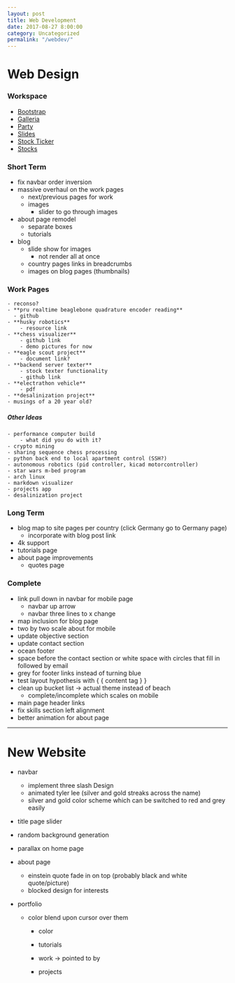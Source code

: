 ```yaml
---
layout: post
title: Web Development
date: 2017-08-27 8:00:00
category: Uncategorized
permalink: "/webdev/"
---
```


# Web Design

### Workspace
- [Bootstrap](/workspace/bootstrap/index.html)
- [Galleria](/workspace/galleria/themes/classic/classic-demo-cdn.html)
- [Party](/workspace/party/index.html)
- [Slides](/slides/)
- [Stock Ticker](/workspace/stock-ticker/index.html)
- [Stocks](/workspace/stocks/index.html)

### Short Term
- fix navbar order inversion
- massive overhaul on the work pages
  - next/previous pages for work
  - images
    - slider to go through images
- about page remodel
  - separate boxes
  - tutorials
- blog
  - slide show for images
    - not render all at once
  - country pages links in breadcrumbs
  - images on blog pages (thumbnails)
  
### Work Pages
    - reconso?
    - **pru realtime beaglebone quadrature encoder reading**
      - github
    - **husky robotics**
        - resource link
    - **chess visualizer**
        - github link
        - demo pictures for now
    - **eagle scout project**
        - document link?
    - **backend server texter**
        - stock texter functionality
        - github link
    - **electrathon vehicle**
        - pdf
    - **desalinization project**
    - musings of a 20 year old?
    
##### Other Ideas
    - performance computer build
        - what did you do with it?
    - crypto mining
    - sharing sequence chess processing
    - python back end to local apartment control (SSH?)
    - autonomous robotics (pid controller, kicad motorcontroller)
    - star wars m-bed program
    - arch linux
    - markdown visualizer
    - projects app
    - desalinization project

### Long Term
- blog map to site pages per country (click Germany go to Germany page)
    - incorporate with blog post link
- 4k support
- tutorials page
- about page improvements
    - quotes page

### Complete
- link pull down in navbar for mobile page
	- navbar up arrow
	- navbar three lines to x change
- map inclusion for blog page
- two by two scale about for mobile
- update objective section
- update contact section
- ocean footer
- space before the contact section or white space with circles that fill in followed by email
- grey for footer links instead of turning blue
- test layout hypothesis with { { content tag } }
- clean up bucket list -> actual theme instead of beach
  - complete/incomplete which scales on mobile
- main page header links
- fix skills section left alignment
- better animation for about page

---

# New Website
- navbar
	- implement three slash Design
	- animated tyler lee (silver and gold streaks across the name)
	- silver and gold color scheme which can be switched to red and grey easily

- title page slider
- random background generation
- parallax on home page

- about page
	- einstein quote fade in on top (probably black and white quote/picture)
	- blocked design for interests

- portfolio
  - color blend upon cursor over them
	- color

	- tutorials
	- work -> pointed to by 
	- projects

